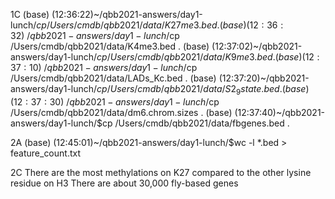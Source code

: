 1C
(base) (12:36:22)~/qbb2021-answers/day1-lunch/$cp /Users/cmdb/qbb2021/data/K27me3.bed .
(base) (12:36:32)~/qbb2021-answers/day1-lunch/$cp /Users/cmdb/qbb2021/data/K4me3.bed .
(base) (12:37:02)~/qbb2021-answers/day1-lunch/$cp /Users/cmdb/qbb2021/data/K9me3.bed .
(base) (12:37:10)~/qbb2021-answers/day1-lunch/$cp /Users/cmdb/qbb2021/data/LADs_Kc.bed .
(base) (12:37:20)~/qbb2021-answers/day1-lunch/$cp /Users/cmdb/qbb2021/data/S2_9state.bed .
(base) (12:37:30)~/qbb2021-answers/day1-lunch/$cp /Users/cmdb/qbb2021/data/dm6.chrom.sizes .
(base) (12:37:40)~/qbb2021-answers/day1-lunch/$cp /Users/cmdb/qbb2021/data/fbgenes.bed .

2A
(base) (12:45:01)~/qbb2021-answers/day1-lunch/$wc -l *.bed > feature_count.txt

2C
There are the most methylations on K27 compared to the other lysine residue on H3
There are about 30,000 fly-based genes
